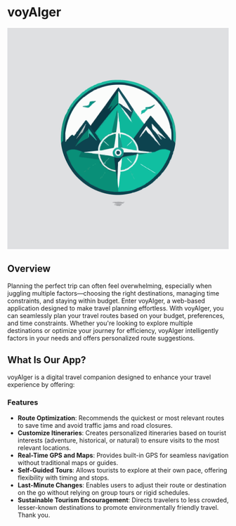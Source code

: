 # voyAIger

![voyAIger Logo](/public/logo.svg)

## Overview

Planning the perfect trip can often feel overwhelming, especially when juggling multiple factors—choosing the right destinations, managing time constraints, and staying within budget. Enter voyAIger, a web-based application designed to make travel planning effortless. With voyAIger, you can seamlessly plan your travel routes based on your budget, preferences, and time constraints. Whether you're looking to explore multiple destinations or optimize your journey for efficiency, voyAIger intelligently factors in your needs and offers personalized route suggestions.

## What Is Our App?

voyAIger is a digital travel companion designed to enhance your travel experience by offering:

### Features

- **Route Optimization**: Recommends the quickest or most relevant routes to save time and avoid traffic jams and road closures.
- **Customize Itineraries**: Creates personalized itineraries based on tourist interests (adventure, historical, or natural) to ensure visits to the most relevant locations.
- **Real-Time GPS and Maps**: Provides built-in GPS for seamless navigation without traditional maps or guides.
- **Self-Guided Tours**: Allows tourists to explore at their own pace, offering flexibility with timing and stops.
- **Last-Minute Changes**: Enables users to adjust their route or destination on the go without relying on group tours or rigid schedules.
- **Sustainable Tourism Encouragement**: Directs travelers to less crowded, lesser-known destinations to promote environmentally friendly travel.
Thank you.